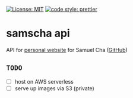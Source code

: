 [![License: MIT](https://img.shields.io/badge/License-MIT-yellow.svg)](https://opensource.org/licenses/MIT) [![code style: prettier](https://img.shields.io/badge/code_style-prettier-ff69b4.svg?style=flat-square)](https://github.com/prettier/prettier)

# samscha api

API for [personal website](https://samscha.com) for Samuel Cha ([GitHub](https://github.com/samscha/samscha))

## `TODO`

-   [ ] host on AWS serverless
-   [ ] serve up images via S3 (private)
